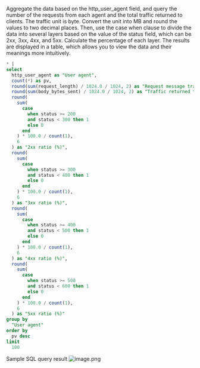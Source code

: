 Aggregate the data based on the http_user_agent field, and query the number of the requests from each agent and the total traffic returned to clients. The traffic unit is byte. Convert the unit into MB and round the values to two decimal places. Then, use the case when clause to divide the data into several layers based on the value of the status field, which can be 2xx, 3xx, 4xx, and 5xx. Calculate the percentage of each layer. The results are displayed in a table, which allows you to view the data and their meanings more intuitively.
```sql
* |
select
  http_user_agent as "User agent",
  count(*) as pv,
  round(sum(request_length) / 1024.0 / 1024, 2) as "Request message traffic (MB)",
  round(sum(body_bytes_sent) / 1024.0 / 1024, 2) as "Traffic returned to clients (MB)",
  round(
    sum(
      case
        when status >= 200
        and status < 300 then 1
        else 0
      end
    ) * 100.0 / count(1),
    6
  ) as "2xx ratio (%)",
  round(
    sum(
      case
        when status >= 300
        and status < 400 then 1
        else 0
      end
    ) * 100.0 / count(1),
    6
  ) as "3xx ratio (%)",
  round(
    sum(
      case
        when status >= 400
        and status < 500 then 1
        else 0
      end
    ) * 100.0 / count(1),
    6
  ) as "4xx ratio (%)",
  round(
    sum(
      case
        when status >= 500
        and status < 600 then 1
        else 0
      end
    ) * 100.0 / count(1),
    6
  ) as "5xx ratio (%)"
group by
  "User agent"
order by
  pv desc
limit
  100
```
Sample SQL query result
![image.png](/img/src/sqldemo/根据pv为http_user_agent进行排序展示/90d75af1e25a889abb085f0582444fbad2e39eac5d7cc53b64711e2b86445573.png)
